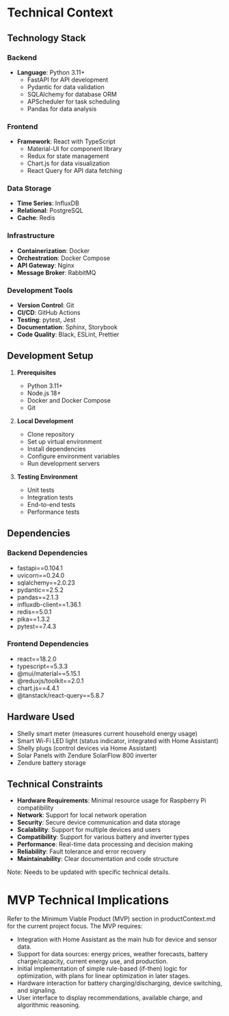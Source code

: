 # Technical Context

## Technology Stack
### Backend
- **Language**: Python 3.11+
  - FastAPI for API development
  - Pydantic for data validation
  - SQLAlchemy for database ORM
  - APScheduler for task scheduling
  - Pandas for data analysis

### Frontend
- **Framework**: React with TypeScript
  - Material-UI for component library
  - Redux for state management
  - Chart.js for data visualization
  - React Query for API data fetching

### Data Storage
- **Time Series**: InfluxDB
- **Relational**: PostgreSQL
- **Cache**: Redis

### Infrastructure
- **Containerization**: Docker
- **Orchestration**: Docker Compose
- **API Gateway**: Nginx
- **Message Broker**: RabbitMQ

### Development Tools
- **Version Control**: Git
- **CI/CD**: GitHub Actions
- **Testing**: pytest, Jest
- **Documentation**: Sphinx, Storybook
- **Code Quality**: Black, ESLint, Prettier

## Development Setup
1. **Prerequisites**
   - Python 3.11+
   - Node.js 18+
   - Docker and Docker Compose
   - Git

2. **Local Development**
   - Clone repository
   - Set up virtual environment
   - Install dependencies
   - Configure environment variables
   - Run development servers

3. **Testing Environment**
   - Unit tests
   - Integration tests
   - End-to-end tests
   - Performance tests

## Dependencies
### Backend Dependencies
- fastapi==0.104.1
- uvicorn==0.24.0
- sqlalchemy==2.0.23
- pydantic==2.5.2
- pandas==2.1.3
- influxdb-client==1.36.1
- redis==5.0.1
- pika==1.3.2
- pytest==7.4.3

### Frontend Dependencies
- react==18.2.0
- typescript==5.3.3
- @mui/material==5.15.1
- @reduxjs/toolkit==2.0.1
- chart.js==4.4.1
- @tanstack/react-query==5.8.7

## Hardware Used
- Shelly smart meter (measures current household energy usage)
- Smart Wi-Fi LED light (status indicator, integrated with Home Assistant)
- Shelly plugs (control devices via Home Assistant)
- Solar Panels with Zendure SolarFlow 800 inverter
- Zendure battery storage

## Technical Constraints
- **Hardware Requirements**: Minimal resource usage for Raspberry Pi compatibility
- **Network**: Support for local network operation
- **Security**: Secure device communication and data storage
- **Scalability**: Support for multiple devices and users
- **Compatibility**: Support for various battery and inverter types
- **Performance**: Real-time data processing and decision making
- **Reliability**: Fault tolerance and error recovery
- **Maintainability**: Clear documentation and code structure

Note: Needs to be updated with specific technical details.

# MVP Technical Implications

Refer to the Minimum Viable Product (MVP) section in productContext.md for the current project focus. The MVP requires:
- Integration with Home Assistant as the main hub for device and sensor data.
- Support for data sources: energy prices, weather forecasts, battery charge/capacity, current energy use, and production.
- Initial implementation of simple rule-based (if-then) logic for optimization, with plans for linear optimization in later stages.
- Hardware interaction for battery charging/discharging, device switching, and signaling.
- User interface to display recommendations, available charge, and algorithmic reasoning.

